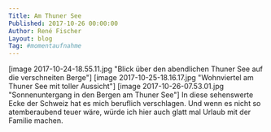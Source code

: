```yaml
---
Title: Am Thuner See
Published: 2017-10-26 00:00:00
Author: René Fischer
Layout: blog
Tag: #momentaufnahme
---
```

[image 2017-10-24-18.55.11.jpg "Blick über den abendlichen Thuner See auf die verschneiten Berge"]
[image 2017-10-25-18.16.17.jpg "Wohnviertel am Thuner See mit toller Aussicht"]
[image 2017-10-26-07.53.01.jpg "Sonnenuntergang in den Bergen am Thuner See"]
In diese sehenswerte Ecke der Schweiz hat es mich beruflich verschlagen. Und wenn es nicht so atemberaubend teuer wäre, würde ich hier auch glatt mal Urlaub mit der Familie machen.
